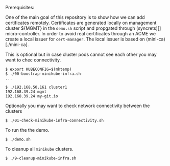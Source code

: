 
Prerequisites:

One of the main goal of this repository is to show how we can add certificates remotely. Certificates are generated locally on management cluster ${MGMT} in the `demo.sh` script and propgated through (syncrets)[] micro-controller. In order to avoid real certificates through an ACME we create a local issuer for `cert-manager`. The local issuer is based on (mini-ca)[./mini-ca].



This is optional but in case cluster pods cannot see each other you may want to chec connectivity.
```shell
$ export KUBECONFIG=$(mktemp)
$ ./00-boostrap-minikube-infra.sh
...

$ ./192.168.50.161 cluster1
192.168.39.24 mgmt
192.168.39.24 my-git.io
```

Optionally you may want to check network connectivity between the clusters

```shell
$ ./01-check-minikube-infra-connectivity.sh
```

To run the the demo.

```shell
$ ./demo.sh
```


To cleanup all `minikube` clusters.

```shell
$ ./9-cleanup-minikube-infra.sh
```

